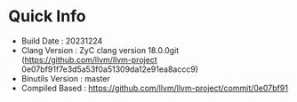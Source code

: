 # Quick Info
* Build Date : 20231224
* Clang Version : ZyC clang version 18.0.0git (https://github.com/llvm/llvm-project 0e07bf91f7e3d5a53f0a51309da12e91ea8accc9)
* Binutils Version : master
* Compiled Based : https://github.com/llvm/llvm-project/commit/0e07bf91

